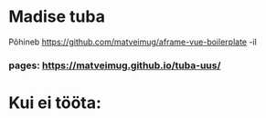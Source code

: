 # Madise tuba
Põhineb https://github.com/matveimug/aframe-vue-boilerplate -il
### pages: https://matveimug.github.io/tuba-uus/

# Kui ei tööta:
